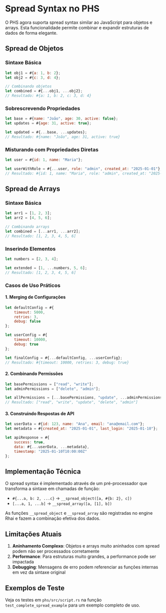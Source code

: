 # Spread Syntax no PHS

O PHS agora suporta spread syntax similar ao JavaScript para objetos e arrays. Esta funcionalidade permite combinar e expandir estruturas de dados de forma elegante.

## Spread de Objetos

### Sintaxe Básica
```javascript
let obj1 = #{a: 1, b: 2};
let obj2 = #{c: 3, d: 4};

// Combinando objetos
let combined = #{...obj1, ...obj2};
// Resultado: #{a: 1, b: 2, c: 3, d: 4}
```

### Sobrescrevendo Propriedades
```javascript
let base = #{name: "João", age: 30, active: false};
let updates = #{age: 31, active: true};

let updated = #{...base, ...updates};
// Resultado: #{name: "João", age: 31, active: true}
```

### Misturando com Propriedades Diretas
```javascript
let user = #{id: 1, name: "Maria"};

let userWithRole = #{...user, role: "admin", created_at: "2025-01-01"};
// Resultado: #{id: 1, name: "Maria", role: "admin", created_at: "2025-01-01"}
```

## Spread de Arrays

### Sintaxe Básica
```javascript
let arr1 = [1, 2, 3];
let arr2 = [4, 5, 6];

// Combinando arrays
let combined = [...arr1, ...arr2];
// Resultado: [1, 2, 3, 4, 5, 6]
```

### Inserindo Elementos
```javascript
let numbers = [2, 3, 4];

let extended = [1, ...numbers, 5, 6];
// Resultado: [1, 2, 3, 4, 5, 6]
```

### Casos de Uso Práticos

#### 1. Merging de Configurações
```javascript
let defaultConfig = #{
    timeout: 5000,
    retries: 3,
    debug: false
};

let userConfig = #{
    timeout: 10000,
    debug: true
};

let finalConfig = #{...defaultConfig, ...userConfig};
// Resultado: #{timeout: 10000, retries: 3, debug: true}
```

#### 2. Combinando Permissões
```javascript
let basePermissions = ["read", "write"];
let adminPermissions = ["delete", "admin"];

let allPermissions = [...basePermissions, "update", ...adminPermissions];
// Resultado: ["read", "write", "update", "delete", "admin"]
```

#### 3. Construindo Respostas de API
```javascript
let userData = #{id: 123, name: "Ana", email: "ana@email.com"};
let metadata = #{created_at: "2025-01-01", last_login: "2025-01-10"};

let apiResponse = #{
    success: true,
    data: #{...userData, ...metadata},
    timestamp: "2025-01-10T10:00:00Z"
};
```

## Implementação Técnica

O spread syntax é implementado através de um pré-processador que transforma a sintaxe em chamadas de função:

- `#{...a, b: 2, ...c}` → `__spread_object([a, #{b: 2}, c])`
- `[...a, 1, ...b]` → `__spread_array([a, [1], b])`

As funções `__spread_object` e `__spread_array` são registradas no engine Rhai e fazem a combinação efetiva dos dados.

## Limitações Atuais

1. **Aninhamento Complexo**: Objetos e arrays muito aninhados com spread podem não ser processados corretamente
2. **Performance**: Para estruturas muito grandes, a performance pode ser impactada
3. **Debugging**: Mensagens de erro podem referenciar as funções internas em vez da sintaxe original

## Exemplos de Teste

Veja os testes em `phs/src/script.rs` na função `test_complete_spread_example` para um exemplo completo de uso.
